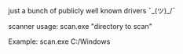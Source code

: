 just a bunch of publicly well known drivers ¯\_(ツ)_/¯


scanner usage: scan.exe "directory to scan"

Example: scan.exe C:/Windows
